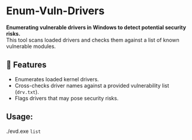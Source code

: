 # Enum-Vuln-Drivers

**Enumerating vulnerable drivers in Windows to detect potential security risks.**  
This tool scans loaded drivers and checks them against a list of known vulnerable modules.

## 🚀 Features
- Enumerates loaded kernel drivers.
- Cross-checks driver names against a provided vulnerability list (`drv.txt`).
- Flags drivers that may pose security risks.

## Usage:
./evd.exe `list`

